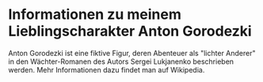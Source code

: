 # Informationen zu meinem Lieblingscharakter Anton Gorodezki

Anton Gorodezki ist eine fiktive Figur, deren Abenteuer als "lichter Anderer" in den Wächter-Romanen des Autors Sergei Lukjanenko beschrieben werden. Mehr Informationen dazu findet man auf Wikipedia.
